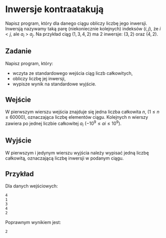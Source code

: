 # Inwersje kontraatakują

Napisz program, który dla danego ciągu obliczy liczbę jego inwersji. Inwersją nazywamy taką parę (niekoniecznie kolejnych) indeksów $(i,j)$, że $i<j$, ale $a_i$ > $a_j$. Na przykład ciąg $(1,3,4,2)$ ma 2 inwersje: $(3,2)$ oraz $(4,2)$.

## Zadanie
Napisz program, który:
- wczyta ze standardowego wejścia ciąg liczb całkowitych,
- obliczy liczbę jej inwersji,
- wypisze wynik na standardowe wyjście.

## Wejście

W pierwszym wierszu wejścia znajduje się jedna liczba całkowita $n$, $(1 \leq n \leq 60000)$, oznaczająca liczbę elementów ciągu. Kolejnych n wierszy zawiera po jednej liczbie całkowitej $a_i$ $(-10^9 \leq ai \leq 10^9)$.

## Wyjście

W pierwszym i jedynym wierszu wyjścia należy wypisać jedną liczbę całkowitą, oznaczającą liczbę inwersji w podanym ciągu.

## Przykład

Dla danych wejściowych:

```
4
1
3
4
2
```

Poprawnym wynikiem jest:

```
2
```